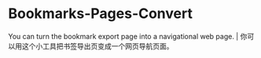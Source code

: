# Bookmarks-Pages-Convert
You can turn the bookmark export page into a navigational web page. | 你可以用这个小工具把书签导出页变成一个网页导航页面。

